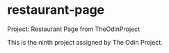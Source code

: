 # restaurant-page
Project: Restaurant Page from TheOdinProject

This is the ninth project assigned by The Odin Project.